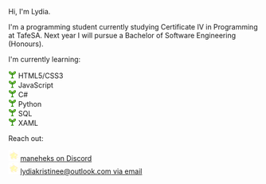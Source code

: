 Hi, I'm Lydia. 

I'm a programming student currently studying Certificate IV in Programming at TafeSA. Next year I will pursue a Bachelor of Software Engineering (Honours).

I'm currently learning:

![Dancing Leaf](https://github.com/maneheks/maneheks/raw/main/images/leaf-dance.gif "Dancing Leaf") HTML5/CSS3<br>
![Dancing Leaf](https://github.com/maneheks/maneheks/raw/main/images/leaf-dance.gif "Dancing Leaf") JavaScript<br>
![Dancing Leaf](https://github.com/maneheks/maneheks/raw/main/images/leaf-dance.gif "Dancing Leaf") C#<br>
![Dancing Leaf](https://github.com/maneheks/maneheks/raw/main/images/leaf-dance.gif "Dancing Leaf") Python<br>
![Dancing Leaf](https://github.com/maneheks/maneheks/raw/main/images/leaf-dance.gif "Dancing Leaf") SQL<br>
![Dancing Leaf](https://github.com/maneheks/maneheks/raw/main/images/leaf-dance.gif "Dancing Leaf") XAML<br>

Reach out:

<img src="https://github.com/maneheks/maneheks/raw/main/images/star.gif" width="20"> [maneheks on Discord](http://discordapp.com/users/1023039537968074774)<br>
<img src="https://github.com/maneheks/maneheks/raw/main/images/star.gif" width="20"> [lydiakristinee@outlook.com via email](mailto:lydiakristinee@outlook.com?subject=hello%20from%20github&body=hi%20lydia%2c%0a)
